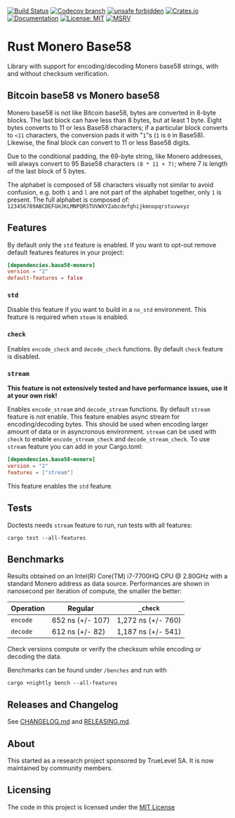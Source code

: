 [![Build Status](https://img.shields.io/github/actions/workflow/status/monero-rs/base58-monero/build.yml?branch=main)](https://github.com/monero-rs/base58-monero/actions/workflows/build.yml)
[![Codecov branch](https://img.shields.io/codecov/c/gh/monero-rs/base58-monero/main)](https://app.codecov.io/gh/monero-rs/base58-monero)
[![unsafe forbidden](https://img.shields.io/badge/unsafe-forbidden-success.svg)](https://github.com/rust-secure-code/safety-dance/)
[![Crates.io](https://img.shields.io/crates/v/base58-monero.svg)](https://crates.io/crates/base58-monero)
[![Documentation](https://docs.rs/base58-monero/badge.svg)](https://docs.rs/base58-monero)
[![License: MIT](https://img.shields.io/badge/License-MIT-yellow.svg)](https://opensource.org/licenses/MIT)
[![MSRV](https://img.shields.io/badge/MSRV-1.63.0-blue)](https://blog.rust-lang.org/2022/08/11/Rust-1.63.0.html)

# Rust Monero Base58

Library with support for encoding/decoding Monero base58 strings, with and without checksum
verification.

## Bitcoin base58 vs Monero base58

Monero base58 is not like Bitcoin base58, bytes are converted in 8-byte blocks. The last block can
have less than 8 bytes, but at least 1 byte. Eight bytes converts to 11 or less Base58 characters;
if a particular block converts to `<11` characters, the conversion pads it with "`1`"s (`1` is `0`
in Base58). Likewise, the final block can convert to 11 or less Base58 digits.

Due to the conditional padding, the 69-byte string, like Monero addresses, will always convert to 95
Base58 characters `(8 * 11 + 7)`; where 7 is length of the last block of 5 bytes.

The alphabet is composed of 58 characters visually not similar to avoid confusion, e.g. both `1` and
`l` are not part of the alphabet together, only `1` is present. The full alphabet is composed of:
`123456789ABCDEFGHJKLMNPQRSTUVWXYZabcdefghijkmnopqrstuvwxyz`

## Features

By default only the `std` feature is enabled. If you want to opt-out remove default features
features in your project:

```toml
[dependencies.base58-monero]
version = "2"
default-features = false
```

### `std`

Disable this feature if you want to build in a `no_std` environment. This feature is required when `steam`
is enabled.

### `check`

Enables `encode_check` and `decode_check` functions. By default `check` feature is disabled.

### `stream`

**This feature is not extensively tested and have performance issues, use it at your own risk!**

Enables `encode_stream` and `decode_stream` functions. By default `stream` feature is not enable. This
feature enables async stream for encoding/decoding bytes. This should be used when encoding larger
amount of data or in asyncronous environment. `stream` can be used with `check` to enable
`encode_stream_check` and `decode_stream_check`. To use `stream` feature you can add in your Cargo.toml:

```toml
[dependencies.base58-monero]
version = "2"
features = ["stream"]
```

This feature enables the `std` feature.

## Tests

Doctests needs `stream` feature to run, run tests with all features:

```
cargo test --all-features
```

## Benchmarks

Results obtained on an Intel(R) Core(TM) i7-7700HQ CPU @ 2.80GHz with a standard Monero address as data source.
Performances are shown in nanosecond per iteration of compute, the smaller the better:

| Operation | Regular          | `_check`           |
| --------- | ---------------- | ------------------ |
| `encode`  | 652 ns (+/- 107) | 1,272 ns (+/- 760) |
| `decode`  | 612 ns (+/- 82)  | 1,187 ns (+/- 541) |

Check versions compute or verify the checksum while encoding or decoding the data.

Benchmarks can be found under `/benches` and run with

```
cargo +nightly bench --all-features
```

## Releases and Changelog

See [CHANGELOG.md](CHANGELOG.md) and [RELEASING.md](RELEASING.md).

## About

This started as a research project sponsored by TrueLevel SA. It is now maintained by community members.

## Licensing

The code in this project is licensed under the [MIT License](LICENSE)

